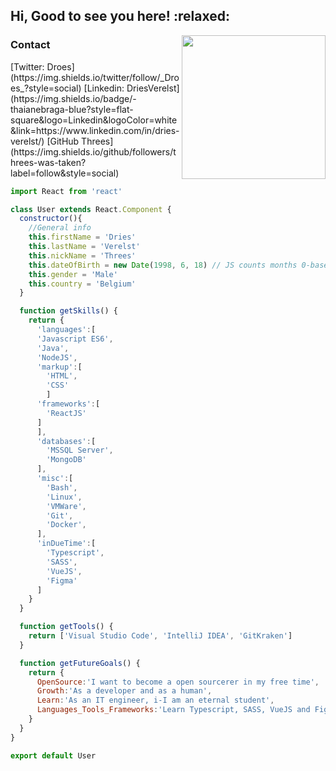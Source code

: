 <h2>Hi, Good to see you here! :relaxed:</h2>
<img align='right' src="https://media.giphy.com/media/yYSSBtDgbbRzq/giphy.gif" width="230">

<h3>Contact</h3>
[Twitter: Droes](https://img.shields.io/twitter/follow/_Droes_?style=social)
[Linkedin: DriesVerelst](https://img.shields.io/badge/-thaianebraga-blue?style=flat-square&logo=Linkedin&logoColor=white&link=https://www.linkedin.com/in/dries-verelst/)
[GitHub Threes](https://img.shields.io/github/followers/threes-was-taken?label=follow&style=social)

```javascript
import React from 'react'

class User extends React.Component {
  constructor(){
    //General info
    this.firstName = 'Dries'
    this.lastName = 'Verelst'
    this.nickName = 'Threes'
    this.dateOfBirth = new Date(1998, 6, 18) // JS counts months 0-based (0 being Jan, 11 being Dec)
    this.gender = 'Male'
    this.country = 'Belgium'
  }

  function getSkills() {
    return {
      'languages':[
      'Javascript ES6',
      'Java',
      'NodeJS',
      'markup':[
        'HTML',
        'CSS'    
        ]
      'frameworks':[
        'ReactJS'
      ]
      ],
      'databases':[
        'MSSQL Server',
        'MongoDB'
      ],
      'misc':[
        'Bash',
        'Linux',
        'VMWare',
        'Git',
        'Docker',
      ],
      'inDueTime':[
        'Typescript',
        'SASS',
        'VueJS',
        'Figma'
      ]
    }
  }

  function getTools() {
    return ['Visual Studio Code', 'IntelliJ IDEA', 'GitKraken']
  }

  function getFutureGoals() {
    return {
      OpenSource:'I want to become a open sourcerer in my free time',
      Growth:'As a developer and as a human',
      Learn:'As an IT engineer, i-I am an eternal student',
      Languages_Tools_Frameworks:'Learn Typescript, SASS, VueJS and Figma'
    }
  }
}

export default User
```
